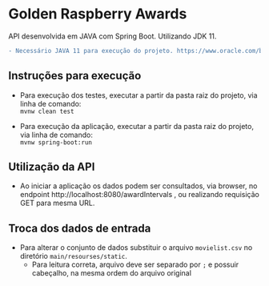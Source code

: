 # Golden Raspberry Awards
API desenvolvida em JAVA com Spring Boot. Utilizando JDK 11.

```diff
- Necessário JAVA 11 para execução do projeto. https://www.oracle.com/br/java/technologies/javase-jdk11-downloads.html
```

## Instruções para execução
- Para execução dos testes, executar a partir da pasta raiz do projeto, via linha de comando:  
```mvnw clean test```

- Para execução da aplicação, executar a partir da pasta raiz do projeto, via linha de comando:  
```mvnw spring-boot:run```

## Utilização da API
- Ao iniciar a aplicação os dados podem ser consultados, via browser, no endpoint http://localhost:8080/awardIntervals , ou realizando requisição GET para mesma URL.

## Troca dos dados de entrada
- Para alterar o conjunto de dados substituir o arquivo ```movielist.csv``` no diretório ```main/resourses/static```.   
  - Para leitura correta, arquivo deve ser separado por ```;``` e possuir cabeçalho, na mesma ordem do arquivo original
